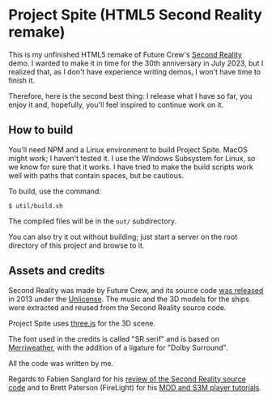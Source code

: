 # Project Spite (HTML5 Second Reality remake)

This is my unfinished HTML5 remake of Future Crew's
[Second Reality](https://en.wikipedia.org/wiki/Second_Reality) demo. I wanted
to make it in time for the 30th anniversary in July 2023, but I realized that,
as I don't have experience writing demos, I won't have time to finish it.

Therefore, here is the second best thing: I release what I have so far, you
enjoy it and, hopefully, you'll feel inspired to continue work on it.

## How to build

You'll need NPM and a Linux environment to build Project Spite. MacOS might
work; I haven't tested it. I use the Windows Subsystem for Linux, so we know
for sure that it works. I have tried to make the build scripts work well with
paths that contain spaces, but be cautious.

To build, use the command:

```shell
$ util/build.sh
```

The compiled files will be in the `out/` subdirectory.

You can also try it out without building; just start a server on the root
directory of this project and browse to it.

## Assets and credits

Second Reality was made by Future Crew, and its source code
[was released](https://github.com/mtuomi/SecondReality) in 2013 under the
[Unlicense](https://github.com/mtuomi/SecondReality/blob/master/UNLICENSE).
The music and the 3D models for the ships were extracted and reused from the
Second Reality source code.

Project Spite uses [three.js](https://threejs.org/) for the 3D scene.

The font used in the credits is called "SR serif" and is based on
[Merriweather](https://github.com/SorkinType/Merriweather/), with the addition
of a ligature for "Dolby Surround".

All the code was written by me.

Regards to Fabien Sanglard for his
[review of the Second Reality source code](https://fabiensanglard.net/second_reality/)
and to Brett Paterson (FireLight) for his
[MOD and S3M player tutorials](lib/docs).

